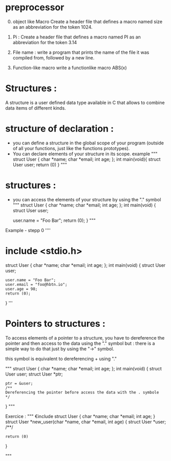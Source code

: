 # preprocessor
0. object like Macro
Create a header file that defines a macro named size as an abbreviation for the token 1024.

1. Pi :
Create a header file that defines a macro named PI as an abbreviation for the token 3.14

2. File name :
write a program that prints the name of the file it was compiled from, followed by a new line.

3. Function-like macro
write a functionlike macro ABS(x)

# Structures : 
A structure is a user defined data type available in C that allows to combine data items of different kinds.

# structure of declaration : 
- you can define a structure in the global scope of your program (outside of all your functions, just like the functions prototypes).
- You can declare elements of your structure in its scope.
example 
"""
struct User {
    char *name;
    char *email;
    int age;
};
int main(void){
    struct User user;
    return (0)
}
"""
# structures : 
- you can access the elements of your structure by using the "." symbol
"""
struct User
{
    char *name; 
    char *email;
    int age;
};
int main(void)
{
    struct User user;

    user.name = "Foo Bar";
    return (0);
}
"""

Example - stepp 0
''''
# include <stdio.h>
struct User
{
    char *name;
    char *email;
    int age;
};
int main(void)
{
    struct User user;

    user.name = "Foo Bar";
    user.email = "foo@hbtn.io";
    user.age = 98;
    return (0);
}
'''

# Pointers to structures : 
To access elements of a pointer to a structure, you have to dereference the pointer and then access to the data using the "." symbol
but : there is a simple way to do that just by using the "->" symbol.

this symbol is equivalent to dereferencing + using "."

"""
struct User
{
    char *name;
    char *email;
    int age;
};
int main(void)
{
    struct User user;
    struct User *ptr;

    ptr = &user;
    /**
    Dereferencing the pointer before access the data with the . symbole
    */
}
"""

Exercice : 
"""
€include <stdio>
struct User
{
    char *name;
    char *email;
    int age;
}
struct User *new_user(char *name, char *email, int age)
{
    struct User *user;
    /**/

    return (0)
}

"""
